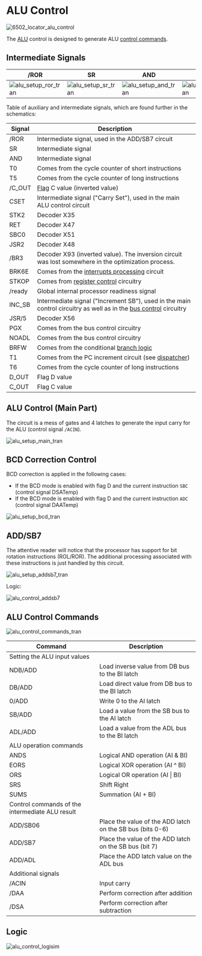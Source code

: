 # ALU Control

![6502_locator_alu_control](/BreakingNESWiki/imgstore/6502/6502_locator_alu_control.jpg)

The [ALU](alu.md) control is designed to generate ALU [control commands](context_control.md).

## Intermediate Signals

|/ROR|SR|AND|CSET|
|---|---|---|---|
|![alu_setup_ror_tran](/BreakingNESWiki/imgstore/alu_setup_ror_tran.jpg)|![alu_setup_sr_tran](/BreakingNESWiki/imgstore/alu_setup_sr_tran.jpg)|![alu_setup_and_tran](/BreakingNESWiki/imgstore/alu_setup_and_tran.jpg)|![alu_setup_cset_tran](/BreakingNESWiki/imgstore/alu_setup_cset_tran.jpg)|

Table of auxiliary and intermediate signals, which are found further in the schematics:

|Signal|Description|
|---|---|
|/ROR|Intermediate signal, used in the ADD/SB7 circuit|
|SR|Intermediate signal|
|AND|Intermediate signal|
|T0|Comes from the cycle counter of short instructions|
|T5|Comes from the cycle counter of long instructions|
|/C_OUT|[Flag](flags.md) C value (inverted value)|
|CSET|Intermediate signal ("Carry Set"), used in the main ALU control circuit|
|STK2|Decoder X35|
|RET|Decoder X47|
|SBC0|Decoder X51|
|JSR2|Decoder X48|
|/BR3|Decoder X93 (inverted value). The inversion circuit was lost somewhere in the optimization process.|
|BRK6E|Comes from the [interrupts processing](interrupts.md) circuit|
|STKOP|Comes from [register control](regs_control.md) circuitry|
|/ready|Global internal processor readiness signal|
|INC_SB|Intermediate signal ("Increment SB"), used in the main control circuitry as well as in the [bus control](bus_control.md) circuitry|
|JSR/5|Decoder X56|
|PGX|Comes from the bus control circuitry|
|NOADL|Comes from the bus control circuitry|
|BRFW|Comes from the conditional [branch logic](branch_logic.md)|
|T1|Comes from the PC increment circuit (see [dispatcher](dispatch.md))|
|T6|Comes from the cycle counter of long instructions|
|D_OUT|Flag D value|
|C_OUT|Flag C value|

## ALU Сontrol (Main Part)

The circuit is a mess of gates and 4 latches to generate the input carry for the ALU (control signal `/ACIN`).

![alu_setup_main_tran](/BreakingNESWiki/imgstore/alu_setup_main_tran.jpg)

## BCD Correction Control

BCD correction is applied in the following cases:
- If the BCD mode is enabled with flag D and the current instruction `SBC` (control signal DSATemp)
- If the BCD mode is enabled with flag D and the current instruction `ADC` (control signal DAATemp)

![alu_setup_bcd_tran](/BreakingNESWiki/imgstore/alu_setup_bcd_tran.jpg)

## ADD/SB7

The attentive reader will notice that the processor has support for bit rotation instructions (ROL/ROR). The additional processing associated with these instructions is just handled by this circuit.

![alu_setup_addsb7_tran](/BreakingNESWiki/imgstore/alu_setup_addsb7_tran.jpg)

Logic:

![alu_control_addsb7](/BreakingNESWiki/imgstore/logisim/alu_control_addsb7.jpg)

## ALU Control Commands

![alu_control_commands_tran](/BreakingNESWiki/imgstore/alu_control_commands_tran.jpg)

|Command|Description|
|---|---|
|Setting the ALU input values||
|NDB/ADD|Load inverse value from DB bus to the BI latch|
|DB/ADD|Load direct value from DB bus to the BI latch|
|0/ADD|Write 0 to the AI latch|
|SB/ADD|Load a value from the SB bus to the AI latch|
|ADL/ADD|Load a value from the ADL bus to the BI latch|
|ALU operation commands||
|ANDS|Logical AND operation (AI & BI)|
|EORS|Logical XOR operation (AI ^ BI)|
|ORS|Logical OR operation (AI \| BI)|
|SRS|Shift Right|
|SUMS|Summation (AI + BI)|
|Control commands of the intermediate ALU result||
|ADD/SB06|Place the value of the ADD latch on the SB bus (bits 0-6)|
|ADD/SB7|Place the value of the ADD latch on the SB bus (bit 7)|
|ADD/ADL|Place the ADD latch value on the ADL bus|
|Additional signals||
|/ACIN|Input carry|
|/DAA|Perform correction after addition|
|/DSA|Perform correction after subtraction|

## Logic

![alu_control_logisim](/BreakingNESWiki/imgstore/logisim/alu_control_logisim.jpg)
